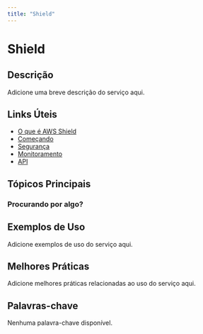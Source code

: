 ```yaml
---
title: "Shield"
---
```


# Shield

## Descrição

Adicione uma breve descrição do serviço aqui.

## Links Úteis

- [O que é AWS Shield](https://docs.aws.amazon.com/waf/latest/ddosguide/what-is-aws-shield.html)
- [Começando](https://docs.aws.amazon.com/waf/latest/ddosguide/getting-started.html)
- [Segurança](https://docs.aws.amazon.com/waf/latest/ddosguide/security.html)
- [Monitoramento](https://docs.aws.amazon.com/waf/latest/ddosguide/monitoring.html)
- [API](https://docs.aws.amazon.com/waf/latest/ddosguide/api.html)

## Tópicos Principais

### Procurando por algo?

## Exemplos de Uso

Adicione exemplos de uso do serviço aqui.

## Melhores Práticas

Adicione melhores práticas relacionadas ao uso do serviço aqui.

## Palavras-chave

Nenhuma palavra-chave disponível.
